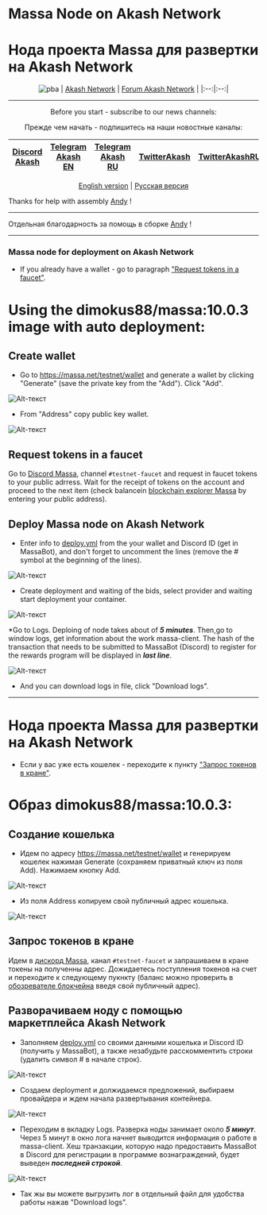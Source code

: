 # Massa Node on Akash Network
# Нода проекта Massa для развертки на Akash Network 
<div align="center">

![pba](https://user-images.githubusercontent.com/23629420/163564929-166f6a01-a6e2-4412-a4e9-40e54c821f05.png)
| [Akash Network](https://akash.network/) | [Forum Akash Network](https://forum.akash.network/) | 
|:--:|:--:|
___
Before you start - subscribe to our news channels: 

Прежде чем начать - подпишитесь на наши новостные каналы:

| [Discord Akash](https://discord.gg/3SNdg3BS) | [Telegram Akash EN](https://t.me/AkashNW) | [Telegram Akash RU](https://t.me/akash_ru) | [TwitterAkash](https://twitter.com/akashnet_) | [TwitterAkashRU](https://twitter.com/akash_ru) |
|:--:|:--:|:--:|:--:|:--:|

</div>

<div align="center">
  
[English version](https://github.com/Dimokus88/Massa/blob/main/README.md#massa-node-for-deployment-on-akash-network) | [Русская версия](https://github.com/Dimokus88/Massa/blob/main/README.md#%D0%BD%D0%BE%D0%B4%D0%B0-%D0%BF%D1%80%D0%BE%D0%B5%D0%BA%D1%82%D0%B0-massa-%D0%B4%D0%BB%D1%8F-%D1%80%D0%B0%D0%B7%D0%B2%D0%B5%D1%80%D1%82%D0%BA%D0%B8-%D0%BD%D0%B0-akash-network)
  
</div>

Thanks for help with assembly [Andy](https://twitter.com/andy31259) !
___

Отдельная благодарность за помощь в сборке [Andy](https://twitter.com/andy31259) !
___

### Massa node for deployment on Akash Network

* If you already have a wallet - go to paragraph ["Request tokens in a faucet"](https://github.com/Dimokus88/Massa/blob/main/README.md#request-tokens-in-a-faucet).

# Using the dimokus88/massa:10.0.3 image with auto deployment:

## Create wallet
* Go to https://massa.net/testnet/wallet and generate a wallet by clicking "Generate" (save the private key from the "Add"). Click "Add".
 
![Alt-текст](https://user-images.githubusercontent.com/23629420/167258193-4b7ed05b-f580-4e0d-adad-b25f407734f6.png)


* From "Address" copy public key wallet. 

![Alt-текст](https://user-images.githubusercontent.com/23629420/167258263-718a2e7a-4f58-43cb-81e0-0377cdd81917.png)

## Request tokens in a faucet

Go to  [Discord Massa](https://discord.gg/W5X3frEE), channel ```#testnet-faucet```  and request in faucet tokens to your public adrress. Wait for the receipt of tokens on the account and proceed to the next item (check balancein [blockchain explorer Massa](https://massa.net/testnet) by entering your public address).


## Deploy Massa node on Akash Network
* Enter info to [deploy.yml](https://github.com/Dimokus88/Massa/blob/main/deploy.yml) from the your wallet and Discord ID (get in MassaBot), and don't forget to uncomment the lines (remove the # symbol at the beginning of the lines).

![Alt-текст](https://user-images.githubusercontent.com/23629420/163009566-323f2526-c745-4648-9670-749e14d5387b.png)

* Create deployment and waiting of the bids, select provider and waiting start deployment your container.

![Alt-текст](https://user-images.githubusercontent.com/23629420/163015058-d2d07eff-2eb5-4cad-9e17-526ca4219f1c.png)

*Go to Logs. Deploing of node takes about of ***5 minutes***. Then,go to window logs, get information about the work massa-client. The hash of the transaction that needs to be submitted to MassaBot (Discord) to register for the rewards program will be displayed in ***last line***.

![Alt-текст](https://user-images.githubusercontent.com/23629420/163021720-7b7a7779-eb68-440a-93a0-6effa37f29d8.png)

* And you can download logs in file, click "Download logs".

___

# Нода проекта Massa для развертки на Akash Network

* Если у вас уже есть кошелек - переходите к пункту ["Запрос токенов в кране"](https://github.com/Dimokus88/Massa/blob/main/README.md#%D0%B7%D0%B0%D0%BF%D1%80%D0%BE%D1%81-%D1%82%D0%BE%D0%BA%D0%B5%D0%BD%D0%BE%D0%B2-%D0%B2-%D0%BA%D1%80%D0%B0%D0%BD%D0%B5).

# Образ dimokus88/massa:10.0.3:

## Создание кошелька
* Идем по адресу https://massa.net/testnet/wallet и генерируем кошелек нажимая Generate (сохраняем приватный ключ из поля Add). Нажимаем кнопку Add.
 
![Alt-текст](https://user-images.githubusercontent.com/23629420/167258193-4b7ed05b-f580-4e0d-adad-b25f407734f6.png)

* Из поля Address копируем свой публичный адрес кошелька.

![Alt-текст](https://user-images.githubusercontent.com/23629420/167258263-718a2e7a-4f58-43cb-81e0-0377cdd81917.png)

## Запрос токенов в кране

Идем в  [дискорд Massa](https://discord.gg/W5X3frEE), канал ```#testnet-faucet```  и запрашиваем в кране токены на полученны адрес. Дожидаетесь поступления токенов на счет и переходите к следующему пукнкту (баланс можно проверить в [обозревателе блокчейна](https://massa.net/testnet) введя свой публичный адрес).

## Разворачиваем ноду с помощью маркетплейса Akash Network
* Заполняем [deploy.yml](https://github.com/Dimokus88/Massa/blob/main/deploy.yml) со своими данными кошелька и Discord ID (получить у MassaBot), а также незабудьте расскомментить строки (удалить символ # в начале строк).

![Alt-текст](https://user-images.githubusercontent.com/23629420/163009566-323f2526-c745-4648-9670-749e14d5387b.png)

* Создаем deployment и должидаемся предложений, выбираем провайдера и ждем начала развертывания контейнера.

![Alt-текст](https://user-images.githubusercontent.com/23629420/163015058-d2d07eff-2eb5-4cad-9e17-526ca4219f1c.png)

* Переходим в вкладку Logs. Разверка ноды занимает около ***5 минут***. Через 5 минут в окно лога начнет выводится информация о работе в massa-client. Хеш транзакции, которую надо предоставить MassaBot в Discord для регистрации в программе вознаграждений, будет выведен ***последней строкой***.

![Alt-текст](https://user-images.githubusercontent.com/23629420/163021720-7b7a7779-eb68-440a-93a0-6effa37f29d8.png)

* Так жы вы можете выгрузить лог в отдельный файл для удобства работы нажав "Download logs".



